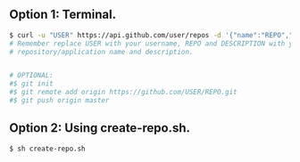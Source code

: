 ## Option 1: Terminal.
```bash
$ curl -u "USER" https://api.github.com/user/repos -d '{"name":"REPO","description":"DESCRIPTION"}'
# Remember replace USER with your username, REPO and DESCRIPTION with your 
# repository/application name and description.


# OPTIONAL:
#$ git init
#$ git remote add origin https://github.com/USER/REPO.git
#$ git push origin master
```

## Option 2: Using create-repo.sh.
```bash
$ sh create-repo.sh
```



